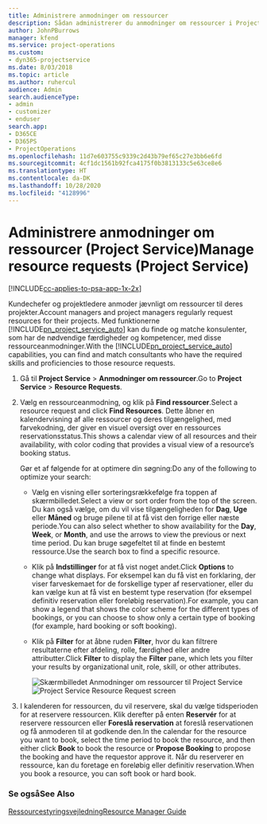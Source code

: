 ```yaml
---
title: Administrere anmodninger om ressourcer
description: Sådan administrerer du anmodninger om ressourcer i Project Service
author: JohnPBurrows
manager: kfend
ms.service: project-operations
ms.custom:
- dyn365-projectservice
ms.date: 8/03/2018
ms.topic: article
ms.author: ruhercul
audience: Admin
search.audienceType:
- admin
- customizer
- enduser
search.app:
- D365CE
- D365PS
- ProjectOperations
ms.openlocfilehash: 11d7e603755c9339c2d43b79ef65c27e3bb6e6fd
ms.sourcegitcommit: 4cf1dc1561b92fca4175f0b3813133c5e63ce8e6
ms.translationtype: HT
ms.contentlocale: da-DK
ms.lasthandoff: 10/28/2020
ms.locfileid: "4128996"
---
```

# <a name="manage-resource-requests-project-service"></a><span data-ttu-id="72a1a-103">Administrere anmodninger om ressourcer (Project Service)</span><span class="sxs-lookup"><span data-stu-id="72a1a-103">Manage resource requests (Project Service)</span></span>

[!INCLUDE[cc-applies-to-psa-app-1x-2x](../includes/cc-applies-to-psa-app-1x-2x.md)]

<span data-ttu-id="72a1a-104">Kundechefer og projektledere anmoder jævnligt om ressourcer til deres projekter.</span><span class="sxs-lookup"><span data-stu-id="72a1a-104">Account managers and project managers regularly request resources for their projects.</span></span> <span data-ttu-id="72a1a-105">Med funktionerne [!INCLUDE[pn_project_service_auto](../includes/pn-project-service-auto.md)] kan du finde og matche konsulenter, som har de nødvendige færdigheder og kompetencer, med disse ressourceanmodninger.</span><span class="sxs-lookup"><span data-stu-id="72a1a-105">With the [!INCLUDE[pn_project_service_auto](../includes/pn-project-service-auto.md)] capabilities, you can find and match consultants who have the required skills and proficiencies to those resource requests.</span></span>  
  
1. <span data-ttu-id="72a1a-106">Gå til **Project Service** > **Anmodninger om ressourcer**.</span><span class="sxs-lookup"><span data-stu-id="72a1a-106">Go to **Project Service** > **Resource Requests**.</span></span>  
  
2. <span data-ttu-id="72a1a-107">Vælg en ressourceanmodning, og klik på **Find ressourcer**.</span><span class="sxs-lookup"><span data-stu-id="72a1a-107">Select a resource request and click **Find Resources**.</span></span> <span data-ttu-id="72a1a-108">Dette åbner en kalendervisning af alle ressourcer og deres tilgængelighed, med farvekodning, der giver en visuel oversigt over en ressources reservationsstatus.</span><span class="sxs-lookup"><span data-stu-id="72a1a-108">This shows a calendar view of all resources and their availability, with color coding that provides a visual view of a resource’s booking status.</span></span>  
  
    <span data-ttu-id="72a1a-109">Gør et af følgende for at optimere din søgning:</span><span class="sxs-lookup"><span data-stu-id="72a1a-109">Do any of the following to optimize your search:</span></span>  
  
   -   <span data-ttu-id="72a1a-110">Vælg en visning eller sorteringsrækkefølge fra toppen af skærmbilledet.</span><span class="sxs-lookup"><span data-stu-id="72a1a-110">Select a view or sort order from the top of the screen.</span></span> <span data-ttu-id="72a1a-111">Du kan også vælge, om du vil vise tilgængeligheden for **Dag**, **Uge** eller **Måned** og bruge pilene til at få vist den forrige eller næste periode.</span><span class="sxs-lookup"><span data-stu-id="72a1a-111">You can also select whether to show availability for the **Day**, **Week**, or **Month**, and use the arrows to view the previous or next time period.</span></span> <span data-ttu-id="72a1a-112">Du kan bruge søgefeltet til at finde en bestemt ressource.</span><span class="sxs-lookup"><span data-stu-id="72a1a-112">Use the search box to find a specific resource.</span></span>  
  
   -   <span data-ttu-id="72a1a-113">Klik på **Indstillinger** for at få vist noget andet.</span><span class="sxs-lookup"><span data-stu-id="72a1a-113">Click **Options** to change what displays.</span></span> <span data-ttu-id="72a1a-114">For eksempel kan du få vist en forklaring, der viser farveskemaet for de forskellige typer af reservationer, eller du kan vælge kun at få vist en bestemt type reservation (for eksempel definitiv reservation eller foreløbig reservation).</span><span class="sxs-lookup"><span data-stu-id="72a1a-114">For example, you can show a legend that shows the color scheme for the different types of bookings, or you can choose to show only a certain type of booking (for example, hard booking or soft booking).</span></span>  
  
   -   <span data-ttu-id="72a1a-115">Klik på **Filter** for at åbne ruden **Filter**, hvor du kan filtrere resultaterne efter afdeling, rolle, færdighed eller andre attributter.</span><span class="sxs-lookup"><span data-stu-id="72a1a-115">Click **Filter** to display the **Filter** pane, which lets you filter your results by organizational unit, role, skill, or other attributes.</span></span>  
  
       <span data-ttu-id="72a1a-116">![Skærmbilledet Anmodninger om ressourcer til Project Service](../psa/media/project-service-resource-request-screen.png "Skærmbilledet Anmodninger om ressourcer til Project Service")</span><span class="sxs-lookup"><span data-stu-id="72a1a-116">![Project Service Resource Request screen](../psa/media/project-service-resource-request-screen.png "Project Service Resource Request screen")</span></span>  
  
3. <span data-ttu-id="72a1a-117">I kalenderen for ressourcen, du vil reservere, skal du vælge tidsperioden for at reservere ressourcen. Klik derefter på enten **Reservér** for at reservere ressourcen eller **Foreslå reservation** at foreslå reservationen og få anmoderen til at godkende den.</span><span class="sxs-lookup"><span data-stu-id="72a1a-117">In the calendar for the resource you want to book, select the time period to book the resource, and then either click **Book** to book the resource or **Propose Booking** to propose the booking and have the requestor approve it.</span></span> <span data-ttu-id="72a1a-118">Når du reserverer en ressource, kan du foretage en foreløbig eller definitiv reservation.</span><span class="sxs-lookup"><span data-stu-id="72a1a-118">When you book a resource, you can soft book or hard book.</span></span>  
  
### <a name="see-also"></a><span data-ttu-id="72a1a-119">Se også</span><span class="sxs-lookup"><span data-stu-id="72a1a-119">See Also</span></span>  
 [<span data-ttu-id="72a1a-120">Ressourcestyringsvejledning</span><span class="sxs-lookup"><span data-stu-id="72a1a-120">Resource Manager Guide</span></span>](../psa/resource-manager-guide.md)
